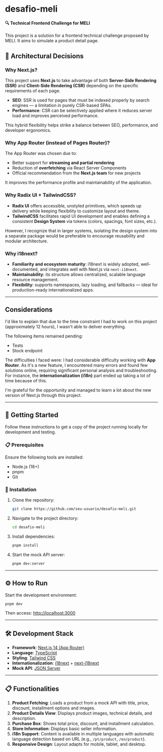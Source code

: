 # desafio-meli

#### 🔍 Technical Frontend Challenge for MELI

This project is a solution for a frontend technical challenge proposed by MELI. It aims to simulate a product detail page.

## 🤔 Architectural Decisions

### Why **Next.js**?

This project uses **Next.js** to take advantage of both **Server-Side Rendering (SSR)** and **Client-Side Rendering (CSR)** depending on the specific requirements of each page.

- **SEO**: SSR is used for pages that must be indexed properly by search engines — a limitation in purely CSR-based SPAs.
- **Performance**: CSR can be selectively applied where it reduces server load and improves perceived performance.

This hybrid flexibility helps strike a balance between SEO, performance, and developer ergonomics.

### Why **App Router** (instead of Pages Router)?

The App Router was chosen due to:

- Better support for **streaming and partial rendering**
- Reduction of **overfetching** via React Server Components
- Official recommendation from the **Next.js team** for new projects

It improves the performance profile and maintainability of the application.

### Why **Radix UI** + **TailwindCSS**?

- **Radix UI** offers accessible, unstyled primitives, which speeds up delivery while keeping flexibility to customize layout and theme.
- **TailwindCSS** facilitates rapid UI development and enables defining a consistent **Design System** via tokens (colors, spacings, font sizes, etc.).

However, I recognize that in larger systems, isolating the design system into a separate package would be preferable to encourage reusability and modular architecture.

### Why **i18next**?

- **Familiarity and ecosystem maturity**: i18next is widely adopted, well-documented, and integrates well with Next.js via `next-i18next`.
- **Maintainability**: its structure allows centralized, scalable language resource management.
- **Flexibility**: supports namespaces, lazy loading, and fallbacks — ideal for production-ready internationalized apps.

---

## Considerations

I'd like to explain that due to the time constraint I had to work on this project (approximately 12 hours), I wasn't able to deliver everything.

The following items remained pending:
* Tests
* Stock endpoint

The difficulties I faced were:
I had considerable difficulty working with **App Router**. As it's a new feature, I encountered many errors and found few solutions online, requiring significant personal analysis and troubleshooting. For instance, the **internationalization (i18n)** part ended up taking a lot of time because of this.

I'm grateful for the opportunity and managed to learn a lot about the new version of Next.js through this project.

---

## 🚀 Getting Started

Follow these instructions to get a copy of the project running locally for development and testing.

### 📋 Prerequisites

Ensure the following tools are installed:

- Node.js (18+)
- pnpm
- Git

### 🔧 Installation

1. Clone the repository:

   ```bash
   git clone https://github.com/seu-usuario/desafio-meli.git
   ```

2. Navigate to the project directory:

   ```bash
   cd desafio-meli
   ```

3. Install dependencies:

   ```bash
   pnpm install
   ```

4. Start the mock API server:

   ```bash
   pnpm dev:server
   ```

---

## ⚙️ How to Run

Start the development environment:

```bash
pnpm dev
```

Then access: [http://localhost:3000](http://localhost:3000)

---

## 🛠️ Development Stack

- **Framework**: [Next.js 14 (App Router)](https://nextjs.org/docs)
- **Language**: [TypeScript](https://www.typescriptlang.org/)
- **Styling**: [Tailwind CSS](https://tailwindcss.com/)
- **Internationalization**: [i18next](https://www.i18next.com/) + [next-i18next](https://github.com/i18next/next-i18next)
- **Mock API**: [JSON Server](https://github.com/typicode/json-server)

---

## 📋 Functionalities

1. **Product Fetching**: Loads a product from a mock API with title, price, discount, installment options and images.
2. **Product Details View**: Displays product images, technical details, and description.
3. **Purchase Box**: Shows total price, discount, and installment calculation.
4. **Store Information**: Displays basic seller information.
5. **i18n Support**: Content is available in multiple languages with automatic language detection based on URL (e.g., `/pt/product`, `/en/product`).
6. **Responsive Design**: Layout adapts for mobile, tablet, and desktop.
